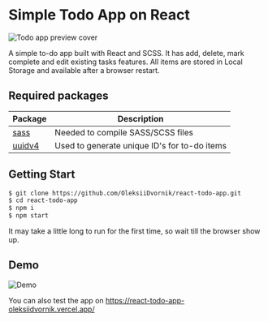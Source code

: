 # Simple Todo App on React

![Todo app preview cover](https://repository-images.githubusercontent.com/528359213/e7e7f5ee-d0ca-4560-b586-35d314386d83)

A simple to-do app built with React and SCSS. It has add, delete, mark complete and edit existing tasks features. All items are stored in Local Storage and available after a browser restart.


## Required packages

| Package      | Description |
| ----------- | ----------- |
| [sass](https://www.npmjs.com/package/sass) | Needed to compile SASS/SCSS files |
| [uuidv4](https://www.npmjs.com/package/uuidv4) | Used to generate unique ID's for to-do items |

## Getting Start

```sh
$ git clone https://github.com/OleksiiDvornik/react-todo-app.git
$ cd react-todo-app
$ npm i
$ npm start
```

It may take a little long to run for the first time, so wait till the browser show up.

## Demo

![Demo](https://github.com/OleksiiDvornik/react-todo-app/blob/main/demo.gif)

You can also test the app on <a href="https://react-todo-app-oleksiidvornik.vercel.app/" target="_blank">https://react-todo-app-oleksiidvornik.vercel.app/</a> 
